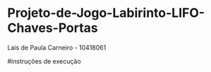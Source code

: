 # Projeto-de-Jogo-Labirinto-LIFO-Chaves-Portas
Lais de Paula Carneiro - 10418061


#instruções de execução 
